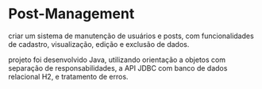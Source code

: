 # Post-Management
criar um sistema de manutenção de usuários e posts, com funcionalidades de cadastro, visualização, edição e exclusão de dados.

projeto foi desenvolvido Java, utilizando orientação a objetos com separação de responsabilidades, a API JDBC com banco de dados relacional H2, e tratamento de erros.
